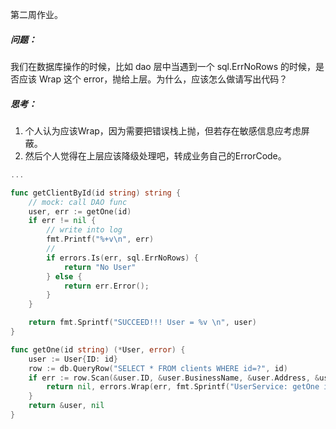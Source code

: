 第二周作业。



##### 问题：

我们在数据库操作的时候，比如 dao 层中当遇到一个 sql.ErrNoRows 的时候，是否应该 Wrap 这个 error，抛给上层。为什么，应该怎么做请写出代码？


##### 思考：

1. 个人认为应该Wrap，因为需要把错误栈上抛，但若存在敏感信息应考虑屏蔽。
2. 然后个人觉得在上层应该降级处理吧，转成业务自己的ErrorCode。



```go
...

func getClientById(id string) string {
	// mock: call DAO func
	user, err := getOne(id)
	if err != nil {
		// write into log
		fmt.Printf("%+v\n", err)
		//
		if errors.Is(err, sql.ErrNoRows) {
			return "No User"
		} else {
			return err.Error();
		}
	}

	return fmt.Sprintf("SUCCEED!!! User = %v \n", user)
}

func getOne(id string) (*User, error) {
	user := User{ID: id}
	row := db.QueryRow("SELECT * FROM clients WHERE id=?", id)
	if err := row.Scan(&user.ID, &user.BusinessName, &user.Address, &user.Phone, &user.RoleType, &user.Status); err != nil {
		return nil, errors.Wrap(err, fmt.Sprintf("UserService: getOne id = %v", id))
	}
	return &user, nil
}

```

